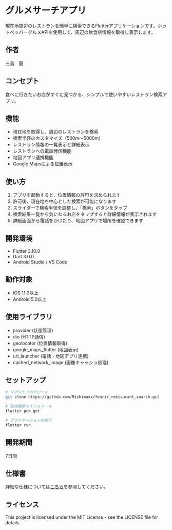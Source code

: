 # グルメサーチアプリ

現在地周辺のレストランを簡単に検索できるFlutterアプリケーションです。ホットペッパーグルメAPIを使用して、周辺の飲食店情報を取得し表示します。

## 作者

三島　龍

## コンセプト

食べに行きたいお店がすぐに見つかる、シンプルで使いやすいレストラン検索アプリ。

## 機能

- 現在地を取得し、周辺のレストランを検索
- 検索半径のカスタマイズ（500m〜5000m）
- レストラン情報の一覧表示と詳細表示
- レストランへの電話発信機能
- 地図アプリ連携機能
- Google Mapsによる位置表示

## 使い方

1. アプリを起動すると、位置情報の許可を求められます
2. 許可後、現在地を中心とした検索が可能になります
3. スライダーで検索半径を調整し、「検索」ボタンをタップ
4. 検索結果一覧から気になるお店をタップすると詳細情報が表示されます
5. 詳細画面から電話をかけたり、地図アプリで場所を確認できます

## 開発環境

- Flutter 3.10.0
- Dart 3.0.0
- Android Studio / VS Code

## 動作対象

- iOS 11.0以上
- Android 5.0以上

## 使用ライブラリ

- provider (状態管理)
- dio (HTTP通信)
- geolocator (位置情報取得)
- google_maps_flutter (地図表示)
- url_launcher (電話・地図アプリ連携)
- cached_network_image (画像キャッシュ処理)

## セットアップ

```bash
# リポジトリのクローン
git clone https://github.com/Mishimaxx/fenrir_restaurant_search.git

# 依存関係のインストール
flutter pub get

# アプリケーションの実行
flutter run
```

## 開発期間

7日間

## 仕様書

詳細な仕様については[こちら](docs/SPECIFICATION.md)を参照してください。

## ライセンス

This project is licensed under the MIT License - see the LICENSE file for details.
